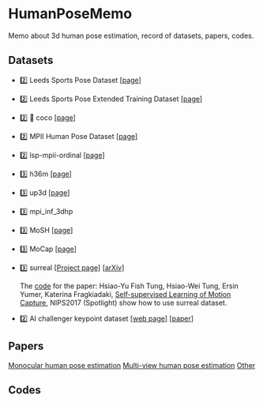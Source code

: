 # HumanPoseMemo
Memo about 3d human pose estimation, record of datasets, papers, codes.

## Datasets

- :two: Leeds Sports Pose Dataset  [[page](http://sam.johnson.io/research/lsp.html)]

- :two: Leeds Sports Pose Extended Training Dataset [[page](http://sam.johnson.io/research/lspet.html)] 

- :two: :couple:  coco  [[page](http://cocodataset.org/#home)]

- :two: MPII Human Pose Dataset [[page](http://human-pose.mpi-inf.mpg.de/)]

- :two: lsp-mpii-ordinal [[page](https://www.seas.upenn.edu/~pavlakos/projects/ordinal/)]

- :three: h36m [[page](http://vision.imar.ro/human3.6m/description.php)]

- :three: up3d [[page](http://files.is.tuebingen.mpg.de/classner/up/)]
  
- :three: mpi_inf_3dhp

- :three: MoSH
  [[page](http://mosh.is.tue.mpg.de/)]

- :three: MoCap [[page](http://mocap.cs.cmu.edu/)]

- :three: surreal 
  [[Project page\]](http://www.di.ens.fr/willow/research/surreal/) [[arXiv\]](https://arxiv.org/abs/1701.01370)

   The [code](https://github.com/htung0101/3d_smpl) for the paper: Hsiao-Yu Fish Tung, Hsiao-Wei Tung, Ersin Yumer, Katerina Fragkiadaki, [Self-supervised Learning of Motion Capture](https://arxiv.org/abs/1712.01337), NIPS2017 (Spotlight)
show how to use surreal dataset.

- :two: AI challenger keypoint dataset
[[web page](https://challenger.ai/dataset/keypoint)]
[[paper](https://arxiv.org/abs/1711.06475)]


## Papers
[Monocular human pose estimation](./paper/mono.md)
[Multi-view human pose estimation](./paper/multi.md)
[Other](./paper/other.md)


## Codes
